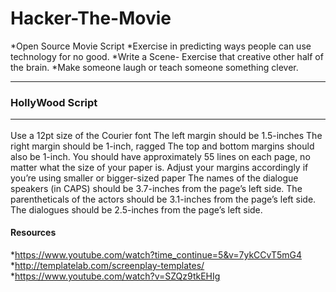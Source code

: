# Hacker-The-Movie 
*Open Source Movie Script
*Exercise in predicting ways people can use technology for no good. 
*Write a Scene- Exercise that creative other half of the brain. 
*Make someone laugh or teach someone something clever.
<hr>


 
### HollyWood Script<hr>

Use a 12pt size of the Courier font
The left margin should be 1.5-inches
The right margin should be 1-inch, ragged
The top and bottom margins should also be 1-inch.
You should have approximately 55 lines on each page, no matter what the size of your paper is. Adjust your margins accordingly if you’re using smaller or bigger-sized paper
The names of the dialogue speakers (in CAPS) should be 3.7-inches from the page’s left side.
The parentheticals of the actors should be 3.1-inches from the page’s left side.
The dialogues should be 2.5-inches from the page’s left side.

#### Resources
*https://www.youtube.com/watch?time_continue=5&v=7ykCCvT5mG4
*http://templatelab.com/screenplay-templates/
*https://www.youtube.com/watch?v=SZQz9tkEHIg
